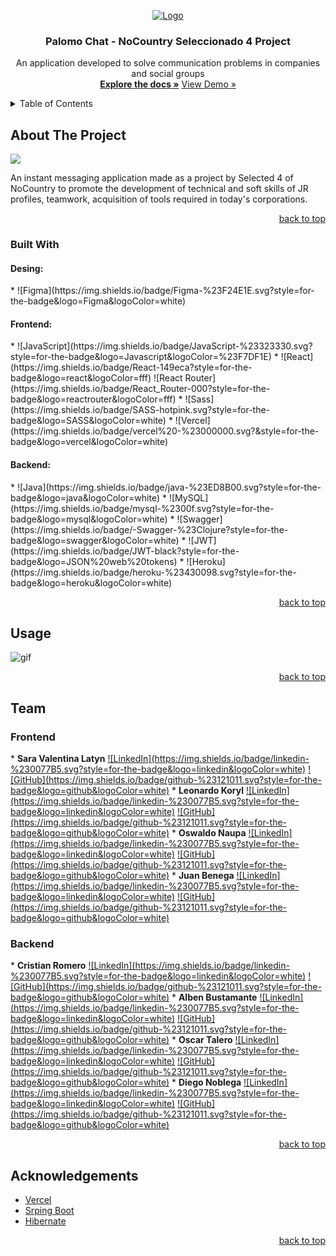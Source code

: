 <a name="readme-top"></a>
<!-- PROJECT LOGO -->
<div align="center">
  <a  href="https://github.com/No-Country/S4-05-T-Java-React">
    <img align="center" src="https://i.pinimg.com/564x/09/4c/5f/094c5fe42c4b0c471179d80483c40ace.jpg" alt="Logo">
  </a>

  <h3 align="center">Palomo Chat - NoCountry Seleccionado 4 Project</h3>
  <p align="center">
    An application developed to solve communication problems in companies and social groups
    <br />
    <a href="https://github.com/No-Country/S4-05-T-Java-React"><strong>Explore the docs »</strong></a>
    <a href="https://proyecto-react-ashen.vercel.app/">View Demo »</a>
  </p>
</div>



<!-- TABLE OF CONTENTS -->
<details>
  <summary>Table of Contents</summary>
  <ol>
    <li>
      <a href="#about-the-project">About The Project</a>
      <ul>
        <li><a href="#built-with">Built With</a></li>
      </ul>
    </li>
    <li><a href="#usage">Usage</a></li>
    <li><a href="#contact">Contact</a></li>
    <li><a href="#acknowledgements">Acknowledgements</a></li>
  </ol>
</details>



<!-- ABOUT THE PROJECT -->
## About The Project

![](https://ibb.co/wCFGGFG)

An instant messaging application made as a project by Selected 4 of NoCountry to promote the development of technical and soft skills of JR profiles, teamwork, acquisition of tools required in today's corporations.

<p align="right"><a href="#readme-top">back to top</a></p>



### Built With

<h4>Desing: </h4>
* ![Figma](https://img.shields.io/badge/Figma-%23F24E1E.svg?style=for-the-badge&logo=Figma&logoColor=white)

<h4>Frontend: </h4>
* ![JavaScript](https://img.shields.io/badge/JavaScript-%23323330.svg?style=for-the-badge&logo=Javascript&logoColor=%23F7DF1E) 
* ![React](https://img.shields.io/badge/React-149eca?style=for-the-badge&logo=react&logoColor=fff)
![React Router](https://img.shields.io/badge/React_Router-000?style=for-the-badge&logo=reactrouter&logoColor=fff)
* ![Sass](https://img.shields.io/badge/SASS-hotpink.svg?style=for-the-badge&logo=SASS&logoColor=white)
* ![Vercel](https://img.shields.io/badge/vercel%20-%23000000.svg?&style=for-the-badge&logo=vercel&logoColor=white)

<h4>Backend: </h4>
* ![Java](https://img.shields.io/badge/java-%23ED8B00.svg?style=for-the-badge&logo=java&logoColor=white)
* ![MySQL](https://img.shields.io/badge/mysql-%2300f.svg?style=for-the-badge&logo=mysql&logoColor=white)
* ![Swagger](https://img.shields.io/badge/-Swagger-%23Clojure?style=for-the-badge&logo=swagger&logoColor=white)
* ![JWT](https://img.shields.io/badge/JWT-black?style=for-the-badge&logo=JSON%20web%20tokens)
* ![Heroku](https://img.shields.io/badge/heroku-%23430098.svg?style=for-the-badge&logo=heroku&logoColor=white)

<p align="right"><a href="#readme-top">back to top</a></p>



<!-- USAGE EXAMPLES -->
## Usage

<img src="src/components/img/Cuerpo&Armonia.gif" alt="gif">

<p align="right"><a href="#readme-top">back to top</a></p>



<!-- TEAM -->
## Team
<h3>
Frontend
</h3>
* <strong>Sara Valentina Latyn</strong> <a href="https://www.linkedin.com/in/valentina-latyn/" target="blank">![LinkedIn](https://img.shields.io/badge/linkedin-%230077B5.svg?style=for-the-badge&logo=linkedin&logoColor=white)</a> <a href="https://github.com/saravalentinal" target="blank">![GitHub](https://img.shields.io/badge/github-%23121011.svg?style=for-the-badge&logo=github&logoColor=white)</a>
* <strong>Leonardo Koryl</strong> <a href="https://www.linkedin.com/in/leonardo-koryl-4a407724/" target="blank">![LinkedIn](https://img.shields.io/badge/linkedin-%230077B5.svg?style=for-the-badge&logo=linkedin&logoColor=white)</a> <a href="https://github.com/Leonardo-JK" target="blank">![GitHub](https://img.shields.io/badge/github-%23121011.svg?style=for-the-badge&logo=github&logoColor=white)</a>
* <strong>Oswaldo Naupa</strong> <a href="https://www.linkedin.com/in/oswaldo-naupa-laura/" target="blank">![LinkedIn](https://img.shields.io/badge/linkedin-%230077B5.svg?style=for-the-badge&logo=linkedin&logoColor=white)</a> <a href="https://github.com/oswaldonaupa" target="blank">![GitHub](https://img.shields.io/badge/github-%23121011.svg?style=for-the-badge&logo=github&logoColor=white)</a>
* <strong>Juan Benega</strong> <a href="https://linkedin.com/in/in/juanbenegadesarrolloweb/" target="blank">![LinkedIn](https://img.shields.io/badge/linkedin-%230077B5.svg?style=for-the-badge&logo=linkedin&logoColor=white)</a> <a href="https://github.com/JuanBenega" target="blank">![GitHub](https://img.shields.io/badge/github-%23121011.svg?style=for-the-badge&logo=github&logoColor=white)</a>

<h3>
Backend
</h3>
* <strong>Cristian Romero</strong> <a href="https://www.linkedin.com/in/rcristian/" target="blank">![LinkedIn](https://img.shields.io/badge/linkedin-%230077B5.svg?style=for-the-badge&logo=linkedin&logoColor=white)</a> <a href="https://github.com/cristiangromero" target="blank">![GitHub](https://img.shields.io/badge/github-%23121011.svg?style=for-the-badge&logo=github&logoColor=white)</a>
* <strong>Alben Bustamante</strong> <a href="https://www.linkedin.com/in/alben-bustamante/" target="blank">![LinkedIn](https://img.shields.io/badge/linkedin-%230077B5.svg?style=for-the-badge&logo=linkedin&logoColor=white)</a> <a href="https://github.com/alnicode" target="blank">![GitHub](https://img.shields.io/badge/github-%23121011.svg?style=for-the-badge&logo=github&logoColor=white)</a>
* <strong>Oscar Talero</strong> <a href="https://www.linkedin.com/in/oscartalero/" target="blank">![LinkedIn](https://img.shields.io/badge/linkedin-%230077B5.svg?style=for-the-badge&logo=linkedin&logoColor=white)</a> <a href="https://github.com/OscarTalero" target="blank">![GitHub](https://img.shields.io/badge/github-%23121011.svg?style=for-the-badge&logo=github&logoColor=white)</a>
* <strong>Diego Noblega</strong> <a href="https://www.linkedin.com/in/diego-noblega/" target="blank">![LinkedIn](https://img.shields.io/badge/linkedin-%230077B5.svg?style=for-the-badge&logo=linkedin&logoColor=white)</a> <a href="https://github.com/Noblega-Diego" target="blank">![GitHub](https://img.shields.io/badge/github-%23121011.svg?style=for-the-badge&logo=github&logoColor=white)</a>


<p align="right"><a href="#readme-top">back to top</a></p>



<!-- ACKNOWLEDGMENTS -->
## Acknowledgements



* [Vercel](https://vercel.com/)
* [Srping Boot](https://spring.io/projects/spring-boot)
* [Hibernate](https://hibernate.org/)

<p align="right"><a href="#readme-top">back to top</a></p>
